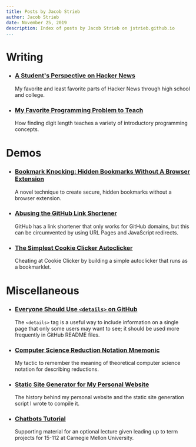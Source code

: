 ```yaml
---
title: Posts by Jacob Strieb
author: Jacob Strieb
date: November 25, 2019
description: Index of posts by Jacob Strieb on jstrieb.github.io
...
```


# Writing

- ### [A Student's Perspective on Hacker News](/posts/hn-thoughts/)

    My favorite and least favorite parts of Hacker News through high school and
    college.


- ### [My Favorite Programming Problem to Teach](/posts/digit-length/)

    How finding digit length teaches a variety of introductory programming
    concepts.


# Demos

- ### [Bookmark Knocking: Hidden Bookmarks Without A Browser Extension](/projects/hidden-bookmarks)

    A novel technique to create secure, hidden bookmarks without a browser
    extension.


- ### [Abusing the GitHub Link Shortener](/posts/git-io)

    GitHub has a link shortener that only works for GitHub domains, but this
    can be circumvented by using URL Pages and JavaScript redirects.


- ### [The Simplest Cookie Clicker Autoclicker](/posts/auto-cookie/)

    Cheating at Cookie Clicker by building a simple autoclicker that runs as a
    bookmarklet.


# Miscellaneous

- ### [Everyone Should Use `<details>` on GitHub](/posts/github-details)

    The `<details>` tag is a useful way to include information on a single page
    that only some users may want to see; it should be used more frequently in
    GitHub README files.


- ### [Computer Science Reduction Notation Mnemonic](/posts/reduction-notation/)

    My tactic to remember the meaning of theoretical computer science notation
    for describing reductions.


- ### [Static Site Generator for My Personal Website](/projects/personal-site/)

    The history behind my personal website and the static site generation
    script I wrote to compile it.


- ### [Chatbots Tutorial](/posts/chatbots/)

    Supporting material for an optional lecture given leading up to term
    projects for 15-112 at Carnegie Mellon University.

